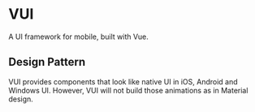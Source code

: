 # VUI

A UI framework for mobile, built with Vue.


## Design Pattern

VUI provides components that look like native UI in iOS, Android and
Windows UI. However, VUI will not build those animations as in Material
design.
